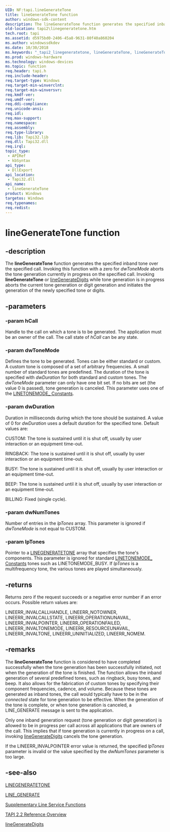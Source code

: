 ```yaml
---
UID: NF:tapi.lineGenerateTone
title: lineGenerateTone function
author: windows-sdk-content
description: The lineGenerateTone function generates the specified inband tone over the specified call.
old-location: tapi2\linegeneratetone.htm
tech.root: tapi
ms.assetid: d5975bd0-2406-45a8-9631-80f40a860204
ms.author: windowssdkdev
ms.date: 10/30/2018
ms.keywords: "_tapi2_linegeneratetone, lineGenerateTone, lineGenerateTone function [TAPI 2.2], tapi/lineGenerateTone, tapi2.linegeneratetone"
ms.prod: windows-hardware
ms.technology: windows-devices
ms.topic: function
req.header: tapi.h
req.include-header: 
req.target-type: Windows
req.target-min-winverclnt: 
req.target-min-winversvr: 
req.kmdf-ver: 
req.umdf-ver: 
req.ddi-compliance: 
req.unicode-ansi: 
req.idl: 
req.max-support: 
req.namespace: 
req.assembly: 
req.type-library: 
req.lib: Tapi32.lib
req.dll: Tapi32.dll
req.irql: 
topic_type:
 - APIRef
 - kbSyntax
api_type:
 - DllExport
api_location:
 - Tapi32.dll
api_name:
 - lineGenerateTone
product: Windows
targetos: Windows
req.typenames: 
req.redist: 
---
```


# lineGenerateTone function


## -description


The 
<b>lineGenerateTone</b> function generates the specified inband tone over the specified call. Invoking this function with a zero for <i>dwToneMode</i> aborts the tone generation currently in progress on the specified call. Invoking 
<b>lineGenerateTone</b> or 
<a href="https://msdn.microsoft.com/aa407269-06be-43e2-906e-20137e4bdb89">lineGenerateDigits</a> while tone generation is in progress aborts the current tone generation or digit generation and initiates the generation of the newly specified tone or digits.


## -parameters




### -param hCall

Handle to the call on which a tone is to be generated. The application must be an owner of the call. The call state of <i>hCall</i> can be any state.


### -param dwToneMode

Defines the tone to be generated. Tones can be either standard or custom. A custom tone is composed of a set of arbitrary frequencies. A small number of standard tones are predefined. The duration of the tone is specified with <i>dwDuration</i> for both standard and custom tones. The <i>dwToneMode</i> parameter can only have one bit set. If no bits are set (the value 0 is passed), tone generation is canceled. This parameter uses one of the 
<a href="https://msdn.microsoft.com/7bfc7d4e-2ab3-44ec-a936-f2d7dcfce263">LINETONEMODE_ Constants</a>.


### -param dwDuration

Duration in milliseconds during which the tone should be sustained. A value of 0 for <i>dwDuration</i> uses a default duration for the specified tone. Default values are: 




CUSTOM: The tone is sustained until it is shut off, usually by user interaction or an equipment time-out.

RINGBACK: The tone is sustained until it is shut off, usually by user interaction or an equipment time-out.

BUSY: The tone is sustained until it is shut off, usually by user interaction or an equipment time-out.

BEEP: The tone is sustained until it is shut off, usually by user interaction or an equipment time-out.

BILLING: Fixed (single cycle).


### -param dwNumTones

Number of entries in the <i>lpTones</i> array. This parameter is ignored if <i>dwToneMode</i> is not equal to CUSTOM.


### -param lpTones

Pointer to a 
<a href="https://msdn.microsoft.com/e430d944-816b-4072-a40b-b9001c465713">LINEGENERATETONE</a> array that specifies the tone's components. This parameter is ignored for standard 
<a href="https://msdn.microsoft.com/7bfc7d4e-2ab3-44ec-a936-f2d7dcfce263">LINETONEMODE_ Constants</a> tones such as LINETONEMODE_BUSY. If <i>lpTones</i> is a multifrequency tone, the various tones are played simultaneously.


## -returns



Returns zero if the request succeeds or a negative error number if an error occurs. Possible return values are:

LINEERR_INVALCALLHANDLE, LINEERR_NOTOWNER, LINEERR_INVALCALLSTATE, LINEERR_OPERATIONUNAVAIL, LINEERR_INVALPOINTER, LINEERR_OPERATIONFAILED, LINEERR_INVALTONEMODE, LINEERR_RESOURCEUNAVAIL, LINEERR_INVALTONE, LINEERR_UNINITIALIZED, LINEERR_NOMEM.




## -remarks



The 
<b>lineGenerateTone</b> function is considered to have completed successfully when the tone generation has been successfully initiated, not when the generation of the tone is finished. The function allows the inband generation of several predefined tones, such as ringback, busy tones, and beep. It also allows for the fabrication of custom tones by specifying their component frequencies, cadence, and volume. Because these tones are generated as inband tones, the call would typically have to be in the <i>connected</i> state for tone generation to be effective. When the generation of the tone is complete, or when tone generation is canceled, a LINE_GENERATE message is sent to the application.

Only one inband generation request (tone generation or digit generation) is allowed to be in progress per call across all applications that are owners of the call. This implies that if tone generation is currently in progress on a call, invoking 
<a href="https://msdn.microsoft.com/aa407269-06be-43e2-906e-20137e4bdb89">lineGenerateDigits</a> cancels the tone generation.

If the LINEERR_INVALPOINTER error value is returned, the specified <i>lpTones</i> parameter is invalid or the value specified by the <i>dwNumTones</i> parameter is too large.




## -see-also




<a href="https://msdn.microsoft.com/e430d944-816b-4072-a40b-b9001c465713">LINEGENERATETONE</a>



<a href="https://msdn.microsoft.com/375823c5-22c2-4010-bfb4-5b8b46141c72">LINE_GENERATE</a>



<a href="https://msdn.microsoft.com/d4338b3c-cd84-4abb-b74e-9df895c8355b">Supplementary Line Service Functions</a>



<a href="https://msdn.microsoft.com/d703b414-1389-416c-8e94-c1931979f0c9">TAPI 2.2 Reference Overview</a>



<a href="https://msdn.microsoft.com/aa407269-06be-43e2-906e-20137e4bdb89">lineGenerateDigits</a>
 

 

